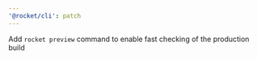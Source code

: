 ```yaml
---
'@rocket/cli': patch
---
```


Add `rocket preview` command to enable fast checking of the production build
